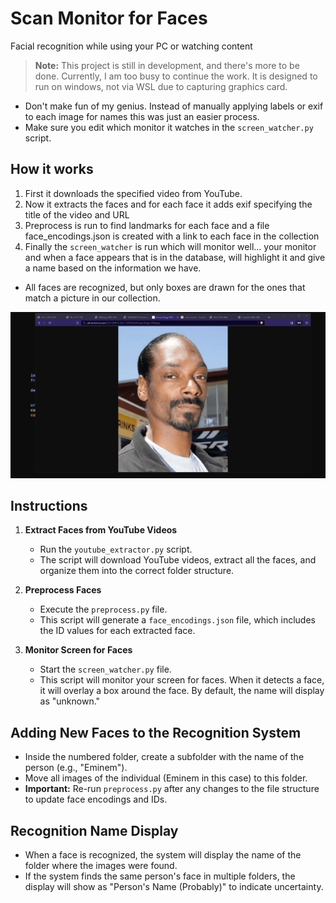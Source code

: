 # Scan Monitor for Faces
Facial recognition while using your PC or watching content

> **Note:** This project is still in development, and there's more to be done. Currently, I am too busy to continue the work.
> It is designed to run on windows, not via WSL due to capturing graphics card.

- Don't make fun of my genius. Instead of manually applying labels or exif to each image for names this was just an easier process.
- Make sure you edit which monitor it watches in the `screen_watcher.py` script.

## How it works

1. First it downloads the specified video from YouTube.
2. Now it extracts the faces and for each face it adds exif specifying the title of the video and URL
3. Preprocess is run to find landmarks for each face and a file face_encodings.json is created with a link to each face in the collection
4. Finally the `screen_watcher` is run which will monitor well... your monitor and when a face appears that is in the database, will highlight it and give a name based on the information we have.

- All faces are recognized, but only boxes are drawn for the ones that match a picture in our collection.


![Example](example_usage.gif)


## Instructions

1. **Extract Faces from YouTube Videos**
   - Run the `youtube_extractor.py` script.
   - The script will download YouTube videos, extract all the faces, and organize them into the correct folder structure.

2. **Preprocess Faces**
   - Execute the `preprocess.py` file.
   - This script will generate a `face_encodings.json` file, which includes the ID values for each extracted face.

3. **Monitor Screen for Faces**
   - Start the `screen_watcher.py` file.
   - This script will monitor your screen for faces. When it detects a face, it will overlay a box around the face. By default, the name will display as "unknown."

## Adding New Faces to the Recognition System

- Inside the numbered folder, create a subfolder with the name of the person (e.g., "Eminem").
- Move all images of the individual (Eminem in this case) to this folder.
- **Important:** Re-run `preprocess.py` after any changes to the file structure to update face encodings and IDs.

## Recognition Name Display

- When a face is recognized, the system will display the name of the folder where the images were found.
- If the system finds the same person's face in multiple folders, the display will show as "Person's Name (Probably)" to indicate uncertainty.

